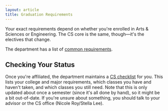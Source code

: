 ```yaml
---
layout: article
title: Graduation Requirements
---
```


Your exact requirements depend on whether you're enrolled in Arts & Sciences or Engineering. The CS core is the same, though—it's the electives that change.

The department has a list of [common requirements](http://www.cs.cornell.edu/undergrad/csmajor).

## Checking Your Status

Once you're affiliated, the department maintains a [CS checklist](https://checklists.cis.cornell.edu/checklist/cs/) for you. This lists your college and major requirements, which classes you have and haven't taken, and which classes you still need. Note that this is only updated about once a semester (since it's all done by hand), so it might be a bit out-of-date. If you're unsure about something, you should talk to your advisor or the CS office (Nicole Roy/Stella Lee).
